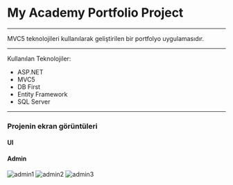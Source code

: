 <H1>My Academy Portfolio Project</H1>
<hr>

MVC5 teknolojileri kullanılarak geliştirilen bir portfolyo uygulamasıdır.
<hr>


Kullanılan Teknolojiler:
* ASP.NET
* MVC5
* DB First
* Entity Framework
* SQL Server

<hr>

<h3>Projenin ekran görüntüleri</h3>

<h4>UI</h4>





<h4>Admin</h4>

![admin1](https://github.com/OrhanSavas/MyAcademyPortfolioProject/assets/150591035/b6275bf4-2c70-4f5a-99b6-eb02c57ff0b8)
![admin2](https://github.com/OrhanSavas/MyAcademyPortfolioProject/assets/150591035/5df05a09-b8e9-489a-b7fb-bd9253259284)
![admin3](https://github.com/OrhanSavas/MyAcademyPortfolioProject/assets/150591035/be1d2009-1bcc-4a86-8ac7-6f6509c69a38)
